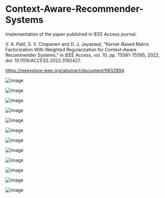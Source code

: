 # Context-Aware-Recommender-Systems
 
Implementation of the paper published in IEEE Access journal:

V. A. Patil, S. V. Chapaneri and D. J. Jayaswal, "Kernel-Based Matrix Factorization With Weighted Regularization for Context-Aware Recommender Systems," in IEEE Access, vol. 10, pp. 75581-75595, 2022, doi: 10.1109/ACCESS.2022.3192427.

https://ieeexplore.ieee.org/abstract/document/9832894

![image](https://user-images.githubusercontent.com/17112412/209509727-ac520a1d-3a1c-41cf-bbaf-2156002b5f66.png)

![image](https://user-images.githubusercontent.com/17112412/209509753-1d3472cd-b1a6-4fe6-ae6f-2279374ddc7e.png)

![image](https://user-images.githubusercontent.com/17112412/209509765-5aeeb31d-fff5-401b-b695-72314b81ade9.png)

![image](https://user-images.githubusercontent.com/17112412/209509786-7d52b90f-1c12-49a1-b77e-aef11887c8bc.png)

![image](https://user-images.githubusercontent.com/17112412/209509810-dff8b81d-e924-4f18-a1b1-b3e118855fbb.png)

![image](https://user-images.githubusercontent.com/17112412/209509832-990cd108-2b56-4d91-afa0-b8b42d2f79d6.png)

![image](https://user-images.githubusercontent.com/17112412/209509848-ab391fe2-37f5-42fa-87b0-8a05f12553da.png)

![image](https://user-images.githubusercontent.com/17112412/209509859-a0f38ef0-daa6-444c-b0fe-5ad3966d315a.png)

![image](https://user-images.githubusercontent.com/17112412/209509912-4312f75f-8020-49db-a8c8-125a05e5061a.png)

![image](https://user-images.githubusercontent.com/17112412/209509933-052d6ba3-5a8e-4f7d-be9a-ad95e3a89f7a.png)

![image](https://user-images.githubusercontent.com/17112412/209509958-5cfa3de2-656f-4f91-b6c8-63ced91b7052.png)

![image](https://user-images.githubusercontent.com/17112412/209510017-1d5e89c3-a6f6-41fa-9c73-507f2ddd5243.png)

